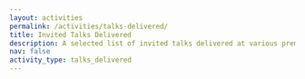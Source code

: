 ```yaml
---
layout: activities
permalink: /activities/talks-delivered/
title: Invited Talks Delivered
description: A selected list of invited talks delivered at various premier forums
nav: false
activity_type: talks_delivered
---
```

